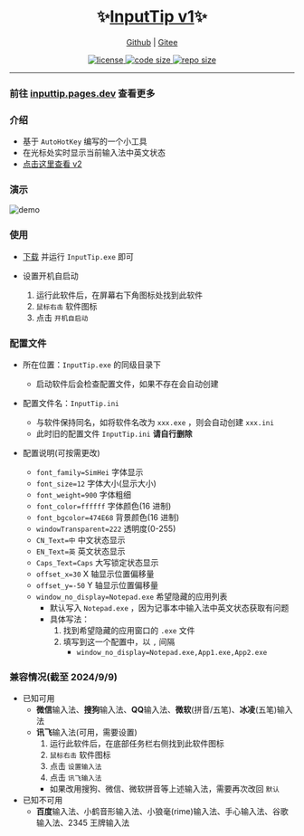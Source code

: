 <p align="center">
 <h1 align="center">✨<a href="https://inputtip.pages.dev/">InputTip v1</a>✨</h1>
</p>

<p align="center">
    <a href="https://github.com/abgox/InputTip">Github</a> |
    <a href="https://gitee.com/abgox/InputTip">Gitee</a>
</p>

<p align="center">
    <a href="https://github.com/abgox/InputTip/blob/main/LICENSE">
        <img src="https://img.shields.io/github/license/abgox/InputTip" alt="license" />
    </a>
    <a href="https://img.shields.io/github/languages/code-size/abgox/InputTip.svg">
        <img src="https://img.shields.io/github/languages/code-size/abgox/InputTip.svg" alt="code size" />
    </a>
    <a href="https://img.shields.io/github/repo-size/abgox/InputTip.svg">
        <img src="https://img.shields.io/github/repo-size/abgox/InputTip.svg" alt="repo size" />
    </a>
</p>

---

### 前往 [inputtip.pages.dev](https://inputtip.pages.dev) 查看更多

### 介绍

- 基于 `AutoHotKey` 编写的一个小工具
- 在光标处实时显示当前输入法中英文状态
- [点击这里查看 v2](../../README.md)

### 演示

![demo](https://abgop.netlify.app/InputTip/demo.gif)

### 使用

- [下载](https://inputtip.pages.dev/releases/v1/InputTip.exe) 并运行 `InputTip.exe` 即可

- 设置开机自启动
  1. 运行此软件后，在屏幕右下角图标处找到此软件
  2. `鼠标右击` 软件图标
  3. 点击 `开机自启动`

### 配置文件

- 所在位置：`InputTip.exe` 的同级目录下

  - 启动软件后会检查配置文件，如果不存在会自动创建

- 配置文件名：`InputTip.ini`

  - 与软件保持同名，如将软件名改为 `xxx.exe` ，则会自动创建 `xxx.ini`
  - 此时旧的配置文件 `InputTip.ini` **请自行删除**

- 配置说明(可按需更改)
  - `font_family=SimHei` 字体显示
  - `font_size=12` 字体大小(显示大小)
  - `font_weight=900` 字体粗细
  - `font_color=ffffff` 字体颜色(16 进制)
  - `font_bgcolor=474E68` 背景颜色(16 进制)
  - `windowTransparent=222` 透明度(0-255)
  - `CN_Text=中` 中文状态显示
  - `EN_Text=英` 英文状态显示
  - `Caps_Text=Caps` 大写锁定状态显示
  - `offset_x=30` X 轴显示位置偏移量
  - `offset_y=-50` Y 轴显示位置偏移量
  - `window_no_display=Notepad.exe` 希望隐藏的应用列表
    - 默认写入 `Notepad.exe` ，因为记事本中输入法中英文状态获取有问题
    - 具体写法：
      1. 找到希望隐藏的应用窗口的 `.exe` 文件
      2. 填写到这一个配置中，以 `,` 间隔
         - `window_no_display=Notepad.exe,App1.exe,App2.exe`

### 兼容情况(截至 2024/9/9)

- 已知可用
  - **微信**输入法、**搜狗**输入法、**QQ**输入法、**微软**(拼音/五笔)、**冰凌**(五笔)输入法
  - **讯飞**输入法(可用，需要设置)
    1.  运行此软件后，在底部任务栏右侧找到此软件图标
    2.  `鼠标右击` 软件图标
    3.  点击 `设置输入法`
    4.  点击 `讯飞输入法`
    - 如果改用搜狗、微信、微软拼音等上述输入法，需要再次改回 `默认`
- 已知不可用
  - **百度**输入法、小鹤音形输入法、小狼毫(rime)输入法、手心输入法、谷歌输入法、2345 王牌输入法

